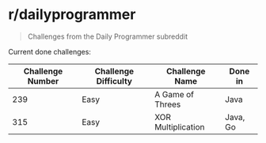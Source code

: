 # r/dailyprogrammer

> Challenges from the Daily Programmer subreddit

Current done challenges:

| Challenge Number | Challenge Difficulty | Challenge Name     | Done in | 
| ---------------- | -------------------- | --------------     | ------- |
| 239              | Easy                 | A Game of Threes   |  Java   |
| 315              | Easy                 | XOR Multiplication |  Java, Go   |

